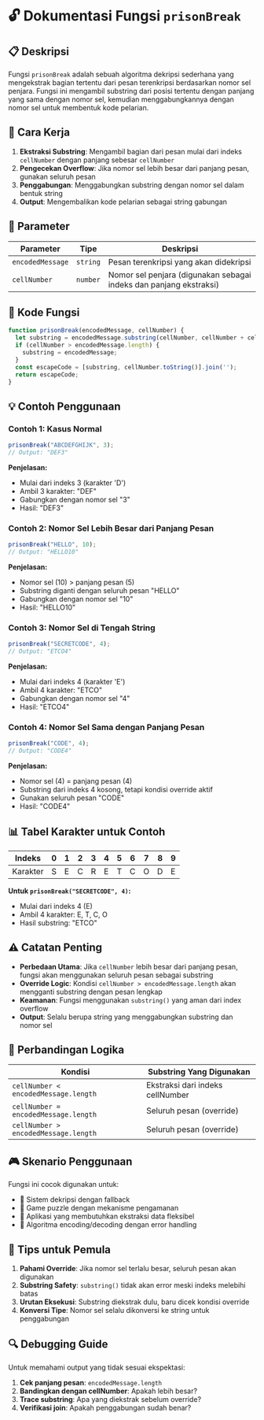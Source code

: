 # 🔓 Dokumentasi Fungsi `prisonBreak`

## 📋 Deskripsi

Fungsi `prisonBreak` adalah sebuah algoritma dekripsi sederhana yang mengekstrak bagian tertentu dari pesan terenkripsi berdasarkan nomor sel penjara. Fungsi ini mengambil substring dari posisi tertentu dengan panjang yang sama dengan nomor sel, kemudian menggabungkannya dengan nomor sel untuk membentuk kode pelarian.

## 🎯 Cara Kerja

1. **Ekstraksi Substring**: Mengambil bagian dari pesan mulai dari indeks `cellNumber` dengan panjang sebesar `cellNumber`
2. **Pengecekan Overflow**: Jika nomor sel lebih besar dari panjang pesan, gunakan seluruh pesan
3. **Penggabungan**: Menggabungkan substring dengan nomor sel dalam bentuk string
4. **Output**: Mengembalikan kode pelarian sebagai string gabungan

## 📝 Parameter

| Parameter | Tipe | Deskripsi |
|-----------|------|-----------|
| `encodedMessage` | `string` | Pesan terenkripsi yang akan didekripsi |
| `cellNumber` | `number` | Nomor sel penjara (digunakan sebagai indeks dan panjang ekstraksi) |

## 🔧 Kode Fungsi

```javascript
function prisonBreak(encodedMessage, cellNumber) {
  let substring = encodedMessage.substring(cellNumber, cellNumber + cellNumber);
  if (cellNumber > encodedMessage.length) {
    substring = encodedMessage;
  }
  const escapeCode = [substring, cellNumber.toString()].join('');
  return escapeCode;
}
```

## 💡 Contoh Penggunaan

### Contoh 1: Kasus Normal
```javascript
prisonBreak("ABCDEFGHIJK", 3);
// Output: "DEF3"
```

**Penjelasan:**
- Mulai dari indeks 3 (karakter 'D')
- Ambil 3 karakter: "DEF"
- Gabungkan dengan nomor sel "3"
- Hasil: "DEF3"

### Contoh 2: Nomor Sel Lebih Besar dari Panjang Pesan
```javascript
prisonBreak("HELLO", 10);
// Output: "HELLO10"
```

**Penjelasan:**
- Nomor sel (10) > panjang pesan (5)
- Substring diganti dengan seluruh pesan "HELLO"
- Gabungkan dengan nomor sel "10"
- Hasil: "HELLO10"

### Contoh 3: Nomor Sel di Tengah String
```javascript
prisonBreak("SECRETCODE", 4);
// Output: "ETCO4"
```

**Penjelasan:**
- Mulai dari indeks 4 (karakter 'E')
- Ambil 4 karakter: "ETCO"
- Gabungkan dengan nomor sel "4"
- Hasil: "ETCO4"

### Contoh 4: Nomor Sel Sama dengan Panjang Pesan
```javascript
prisonBreak("CODE", 4);
// Output: "CODE4"
```

**Penjelasan:**
- Nomor sel (4) = panjang pesan (4)
- Substring dari indeks 4 kosong, tetapi kondisi override aktif
- Gunakan seluruh pesan "CODE"
- Hasil: "CODE4"

## 📊 Tabel Karakter untuk Contoh

| Indeks | 0 | 1 | 2 | 3 | 4 | 5 | 6 | 7 | 8 | 9 |
|--------|---|---|---|---|---|---|---|---|---|---|
| Karakter | S | E | C | R | E | T | C | O | D | E |

**Untuk `prisonBreak("SECRETCODE", 4)`:**
- Mulai dari indeks 4 (E)
- Ambil 4 karakter: E, T, C, O
- Hasil substring: "ETCO"

## ⚠️ Catatan Penting

- **Perbedaan Utama**: Jika `cellNumber` lebih besar dari panjang pesan, fungsi akan menggunakan seluruh pesan sebagai substring
- **Override Logic**: Kondisi `cellNumber > encodedMessage.length` akan mengganti substring dengan pesan lengkap
- **Keamanan**: Fungsi menggunakan `substring()` yang aman dari index overflow
- **Output**: Selalu berupa string yang menggabungkan substring dan nomor sel

## 🔄 Perbandingan Logika

| Kondisi | Substring Yang Digunakan |
|---------|--------------------------|
| `cellNumber < encodedMessage.length` | Ekstraksi dari indeks cellNumber |
| `cellNumber = encodedMessage.length` | Seluruh pesan (override) |
| `cellNumber > encodedMessage.length` | Seluruh pesan (override) |

## 🎮 Skenario Penggunaan

Fungsi ini cocok digunakan untuk:
- 🔐 Sistem dekripsi dengan fallback
- 🎯 Game puzzle dengan mekanisme pengamanan
- 📱 Aplikasi yang membutuhkan ekstraksi data fleksibel
- 🔢 Algoritma encoding/decoding dengan error handling

## 🧪 Tips untuk Pemula

1. **Pahami Override**: Jika nomor sel terlalu besar, seluruh pesan akan digunakan
2. **Substring Safety**: `substring()` tidak akan error meski indeks melebihi batas
3. **Urutan Eksekusi**: Substring diekstrak dulu, baru dicek kondisi override
4. **Konversi Tipe**: Nomor sel selalu dikonversi ke string untuk penggabungan

## 🔍 Debugging Guide

Untuk memahami output yang tidak sesuai ekspektasi:

1. **Cek panjang pesan**: `encodedMessage.length`
2. **Bandingkan dengan cellNumber**: Apakah lebih besar?
3. **Trace substring**: Apa yang diekstrak sebelum override?
4. **Verifikasi join**: Apakah penggabungan sudah benar?
